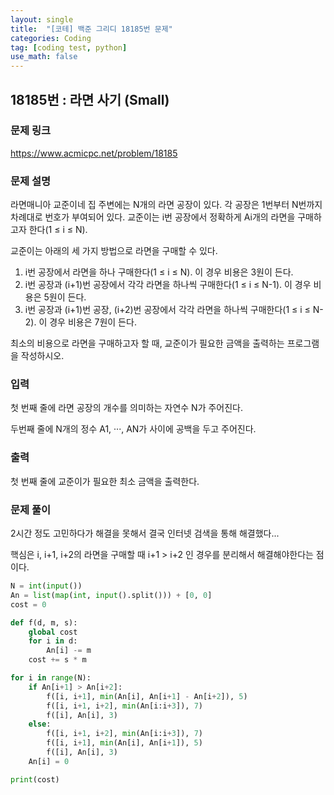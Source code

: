```yaml
---
layout: single
title:  "[코테] 백준 그리디 18185번 문제"
categories: Coding
tag: [coding test, python]
use_math: false
---
```


## 18185번 : 라면 사기 (Small)
### 문제 링크
<https://www.acmicpc.net/problem/18185>

### 문제 설명
라면매니아 교준이네 집 주변에는 N개의 라면 공장이 있다. 각 공장은 1번부터 N번까지 차례대로 번호가 부여되어 있다. 교준이는 i번 공장에서 정확하게 Ai개의 라면을 구매하고자 한다(1 ≤ i ≤ N).

교준이는 아래의 세 가지 방법으로 라면을 구매할 수 있다.

1. i번 공장에서 라면을 하나 구매한다(1 ≤ i ≤ N). 이 경우 비용은 3원이 든다.
2. i번 공장과 (i+1)번 공장에서 각각 라면을 하나씩 구매한다(1 ≤ i ≤ N-1). 이 경우 비용은 5원이 든다.
3. i번 공장과 (i+1)번 공장, (i+2)번 공장에서 각각 라면을 하나씩 구매한다(1 ≤ i ≤ N-2). 이 경우 비용은 7원이 든다.

최소의 비용으로 라면을 구매하고자 할 때, 교준이가 필요한 금액을 출력하는 프로그램을 작성하시오.

### 입력
첫 번째 줄에 라면 공장의 개수를 의미하는 자연수 N가 주어진다.

두번째 줄에 N개의 정수 A1, ···, AN가 사이에 공백을 두고 주어진다.

### 출력
첫 번째 줄에 교준이가 필요한 최소 금액을 출력한다.

### 문제 풀이
2시간 정도 고민하다가 해결을 못해서 결국 인터넷 검색을 통해 해결했다...

핵심은 i, i+1, i+2의 라면을 구매할 때 i+1 > i+2 인 경우를 분리해서 해결해야한다는 점이다.


```python
N = int(input()) 
An = list(map(int, input().split())) + [0, 0]  
cost = 0

def f(d, m, s):
    global cost
    for i in d:
        An[i] -= m
    cost += s * m

for i in range(N):
    if An[i+1] > An[i+2]:
        f([i, i+1], min(An[i], An[i+1] - An[i+2]), 5)
        f([i, i+1, i+2], min(An[i:i+3]), 7)
        f([i], An[i], 3)
    else:
        f([i, i+1, i+2], min(An[i:i+3]), 7)
        f([i, i+1], min(An[i], An[i+1]), 5)
        f([i], An[i], 3)
    An[i] = 0

print(cost)
```
